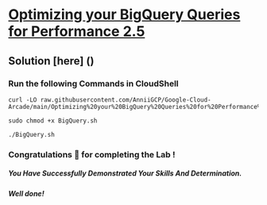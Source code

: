 # [Optimizing your BigQuery Queries for Performance 2.5](https://www.cloudskillsboost.google/focuses/28348?parent=catalog)

## Solution [here] ()

### Run the following Commands in CloudShell
```
curl -LO raw.githubusercontent.com/AnniiGCP/Google-Cloud-Arcade/main/Optimizing%20your%20BigQuery%20Queries%20for%20Performance%202.5/BigQuery.sh

sudo chmod +x BigQuery.sh

./BigQuery.sh
```
### Congratulations 🎉 for completing the Lab !

##### *You Have Successfully Demonstrated Your Skills And Determination.*

#### *Well done!*

 

 
